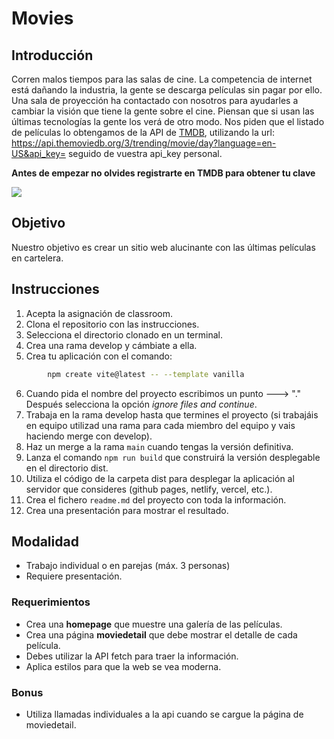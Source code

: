 # Movies

## Introducción

Corren malos tiempos para las salas de cine. La competencia de internet está dañando la industria, la gente se descarga películas sin pagar por ello. Una sala de proyección ha contactado con nosotros para ayudarles a cambiar la visión que tiene la gente sobre el cine. Piensan que si usan las últimas tecnologías la gente los verá de otro modo.
Nos piden que el listado de películas lo obtengamos de la API de [TMDB](https://www.themoviedb.org/), utilizando la url: https://api.themoviedb.org/3/trending/movie/day?language=en-US&api_key= seguido de vuestra api_key personal.

**Antes de empezar no olvides registrarte en TMDB para obtener tu clave**

![](https://imgur.com/nPVcCjj.jpg)

## Objetivo

Nuestro objetivo es crear un sitio web alucinante con las últimas películas en cartelera.

## Instrucciones

1. Acepta la asignación de classroom.
2. Clona el repositorio con las instrucciones.
3. Selecciona el directorio clonado en un terminal.
4. Crea una rama develop y cámbiate a ella.
5. Crea tu aplicación con el comando: 
```sh
        npm create vite@latest -- --template vanilla
```
6. Cuando pida el nombre del proyecto escribimos un punto ---> "." Después selecciona la opción _ignore files and continue_.
7. Trabaja en la rama develop hasta que termines el proyecto (si trabajáis en equipo utilizad una rama para cada miembro del equipo y vais haciendo merge con develop). 
8. Haz un merge a la rama `main` cuando tengas la versión definitiva.
9. Lanza el comando `npm run build` que construirá la versión desplegable en el directorio dist.
9. Utiliza el código de la carpeta dist para desplegar la aplicación al servidor que consideres (github pages, netlify, vercel, etc.).
10. Crea el fichero `readme.md` del proyecto con toda la información.
11. Crea una presentación para mostrar el resultado.

## Modalidad

- Trabajo individual o en parejas (máx. 3 personas)
- Requiere presentación.


### Requerimientos
- Crea una __homepage__ que muestre una galería de las películas.
- Crea una página __moviedetail__ que debe mostrar el detalle de cada película.
- Debes utilizar la API fetch para traer la información.
- Aplica estilos para que la web se vea moderna.

### Bonus 
- Utiliza llamadas individuales a la api cuando se cargue la página de moviedetail.
